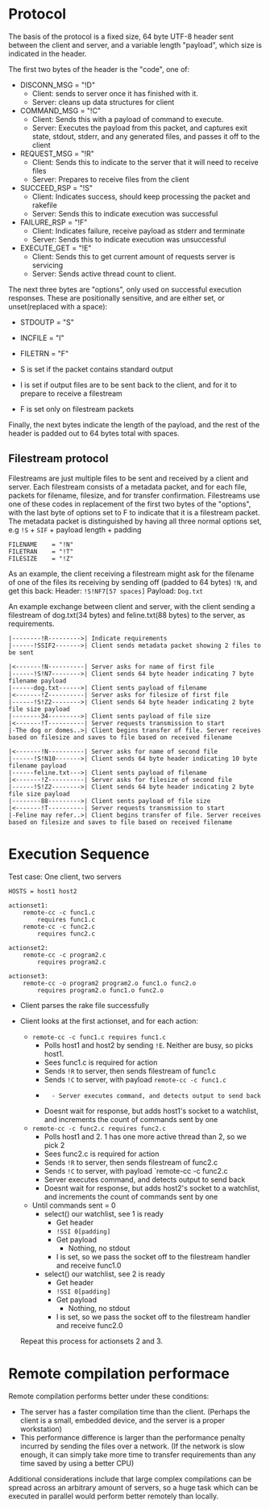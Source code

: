 # Protocol
The basis of the protocol is a fixed size, 64 byte UTF-8 header sent between the client and server, and a variable length "payload", which size is indicated in the header.

The first two bytes of the header is the "code", one of:
   * DISCONN_MSG     = "!D"
	   - Client: sends to server once it has finished with it.
	   - Server: cleans up data structures for client
   * COMMAND_MSG     = "!C"
	   - Client: Sends this with a payload of command to execute.
	   - Server: Executes the payload from this packet, and captures exit state, stdout, stderr, and any generated files, and passes it off to the client
   * REQUEST_MSG     = "!R" 
	   - Client: Sends this to indicate to the server that it will need to receive files
	   - Server: Prepares to receive files from the client
   * SUCCEED_RSP     = "!S"
	   - Client: Indicates success, should keep processing the packet and rakefile
	   - Server: Sends this to indicate execution was successful
   * FAILURE_RSP     = "!F"
	   - Client: Indicates failure, receive payload as stderr and terminate
	   - Server: Sends this to indicate execution was unsuccessful
   * EXECUTE_GET     = "!E"
	   - Client: Sends this to get current amount of requests server is servicing
	   - Server: Sends active thread count to client.
	   
The next three bytes are "options", only used on successful execution responses. These are positionally sensitive, and are either set, or unset(replaced with a space):
* STDOUTP         = "S"
* INCFILE         = "I"
* FILETRN         = "F"

* S is set if the packet contains standard output
* I is set if output files are to be sent back to the client, and for it to prepare to receive a filestream
* F is set only on filestream packets

Finally, the next bytes indicate the length of the payload, and the rest of the header is padded out to 64 bytes total with spaces.

## Filestream protocol
Filestreams are just multiple files to be sent and received by a client and server. Each filestream consists of a metadata packet, and for each file, packets for filename, filesize, and for transfer confirmation. Filestreams use one of these codes in replacement of the first two bytes of the "options", with the last byte of options set to F to indicate that it is a filestream packet. The metadata packet is distinguished by having all three normal options set, e.g `!S` + `SIF` + payload length + padding

    FILENAME    = "!N"
    FILETRAN    = "!T"
    FILESIZE    = "!Z"
As an example, the client receiving a filestream might ask for the filename of one of the files its receiving by sending off (padded to 64 bytes) `!N`, and get this back:
	Header: `!S!NF7[57 spaces]`
	Payload: `Dog.txt`
	
An example exchange between client and server, with the client sending a filestream of dog.txt(34 bytes) and feline.txt(88 bytes) to the server, as requirements.

```
|--------!R--------->| Indicate requirements
|------!SSIF2------->| Client sends metadata packet showing 2 files to be sent

|<-------!N----------| Server asks for name of first file
|------!S!N7-------->| Client sends 64 byte header indicating 7 byte filename payload
|------dog.txt------>| Client sents payload of filename
|<-------!Z----------| Server asks for filesize of first file
|------!S!Z2-------->| Client sends 64 byte header indicating 2 byte file size payload
|--------34--------->| Client sents payload of file size
|<-------!T----------| Server requests transmission to start
|-The dog or domes..>| Client begins transfer of file. Server receives based on filesize and saves to file based on received filename

|<-------!N----------| Server asks for name of second file
|------!S!N10------->| Client sends 64 byte header indicating 10 byte filename payload
|------feline.txt--->| Client sents payload of filename
|<-------!Z----------| Server asks for filesize of second file
|------!S!Z2-------->| Client sends 64 byte header indicating 2 byte file size payload
|--------88--------->| Client sents payload of file size
|<-------!T----------| Server requests transmission to start
|-Feline may refer..>| Client begins transfer of file. Server receives based on filesize and saves to file based on received filename

```

# Execution Sequence
Test case: One client, two servers
```PORT  = 12345
HOSTS = host1 host2

actionset1:
	remote-cc -c func1.c
		requires func1.c
	remote-cc -c func2.c
		requires func2.c

actionset2:
	remote-cc -c program2.c
		requires program2.c

actionset3:
	remote-cc -o program2 program2.o func1.o func2.o
		requires program2.o func1.o func2.o
```

* Client parses the rake file successfully
* Client looks at the first actionset, and for each action:
	- `remote-cc -c func1.c
		requires func1.c`
		- Polls host1 and host2 by sending `!E`. Neither are busy, so picks host1.
		- Sees func1.c is required for action
		- Sends `!R` to server, then sends filestream of func1.c
		- Sends `!C` to server, with payload `remote-cc -c func1.c`
		- 		- Server executes command, and detects output to send back
		- Doesnt wait for response, but adds host1's socket to a watchlist, and increments the count of commands sent by one
	- `remote-cc -c func2.c requires func2.c` 
		+ Polls host1 and 2. 1 has one more active thread than 2, so we pick 2
		+ Sees func2.c is required for action
		- Sends `!R` to server, then sends filestream of func2.c
		- Sends `!C` to server, with payload `remote-cc -c func2.c
		- Server executes command, and detects output to send back
		- Doesnt wait for response, but adds host2's socket to a watchlist, and increments the count of commands sent by one
	* Until commands sent = 0
		- select() our watchlist, see 1 is ready
			+ Get header
			+ `!SSI 0[padding]`
			+ Get payload
				* Nothing, no stdout
			+ I is set, so we pass the socket off to the filestream handler and receive func1.0
		- select() our watchlist, see 2 is ready
			+ Get header
			+ `!SSI 0[padding]`
			+ Get payload
				* Nothing, no stdout
			+ I is set, so we pass the socket off to the filestream handler and receive func2.0
			
	Repeat this process for actionsets 2 and 3.
	
# Remote compilation performace
Remote compilation performs better under these conditions:
* The server has a faster compilation time than the client. (Perhaps the client is a small, embedded device, and the server is a proper workstation)
* This performance difference is larger than the performance penalty incurred by sending the files over a network. (If the network is slow enough, it can simply take more time to transfer requirements than any time saved by using a better CPU)

Additional considerations include that large complex compilations can be spread across an arbitrary amount of servers, so a huge task which can be executed in parallel would perform better remotely than locally.